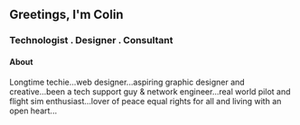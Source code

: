 ## Greetings, I'm Colin
### Technologist . Designer . Consultant

#### About
Longtime techie...web designer...aspiring graphic designer and creative...been a tech support guy & network engineer...real world pilot and flight sim enthusiast...lover of peace equal rights for all and living with an open heart...
